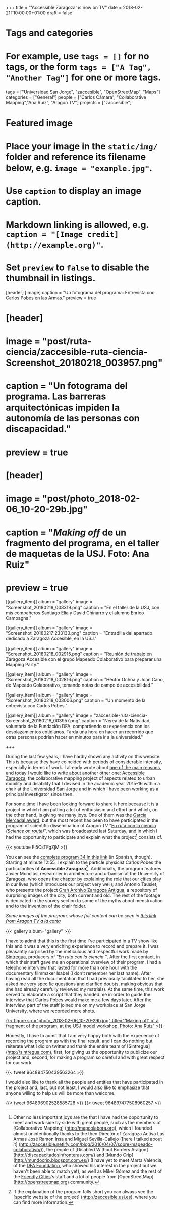 +++
title = "'Accessible Zaragoza' is now on TV"
date = 2018-02-21T10:00:00+01:00
draft = false

# Tags and categories
# For example, use `tags = []` for no tags, or the form `tags = ["A Tag", "Another Tag"]` for one or more tags.
tags = ["Universidad San Jorge", "zaccesible", "OpenStreetMap", "Maps"]
categories = ["General"]
people = ["Carlos Cámara", "Collaborative Mapping","Ana Ruiz", "Aragón TV"]
projects = ["zaccesible"]

# Featured image
# Place your image in the `static/img/` folder and reference its filename below, e.g. `image = "example.jpg"`.
# Use `caption` to display an image caption.
#   Markdown linking is allowed, e.g. `caption = "[Image credit](http://example.org)"`.
# Set `preview` to `false` to disable the thumbnail in listings.
[header]
[image]
caption = "Un fotograma del programa: Entrevista con Carlos Pobes en las Armas."
preview = true

# [header]
# image = "post/ruta-ciencia/zaccesible-ruta-ciencia-Screenshot_20180218_003957.png"
# caption = "Un fotograma del programa. Las barreras arquitectónicas impiden la autonomía de las personas con discapacidad."
# preview = true

# [header]
# image = "post/photo_2018-02-06_10-20-29b.jpg"
# caption = "*Making off* de un fragmento del programa, en el taller de maquetas de la USJ. Foto: Ana Ruiz"
# preview = true


[[gallery_item]]
album = "gallery"
image = "Screenshot_20180218_003319.png"
caption = "En el taller de la USJ, con mis compañeros Santiago Elía y David Chinarro y el alumno Enrico Campagna."

[[gallery_item]]
album = "gallery"
image = "Screenshot_20180217_233133.png"
caption = "Entradilla del apartado dedicado a Zaragoza Accesible, en la USJ."

[[gallery_item]]
album = "gallery"
image = "Screenshot_20180218_002915.png"
caption = "Reunión de trabajo en Zaragoza Accesible con el grupo Mapeado Colaborativo para preparar una Mapping Party."

[[gallery_item]]
album = "gallery"
image = "Screenshot_20180218_002816.png"
caption = "Héctor Ochoa y Joan Cano, de Mapeado Colaborativo, tomando notas de campo de accesibilidad."

[[gallery_item]]
album = "gallery"
image = "Screenshot_20180218_003006.png"
caption = "Un momento de la entrevista con Carlos Pobes."

[[gallery_item]]
album = "gallery"
image = "zaccesible-ruta-ciencia-Screenshot_20180218_003957.png"
caption = "Nerea de la Natividad, voluntaria de la Fundación DFA, compartiendo su experiencia con los desplazamientos cotidianos. Tarda una hora en hacer un recorrido que otras personas podrían hacer en minutos para ir a la universidad."

+++

During the last few years, I have hardly shown any activity on this website. This is because they have coincided with periods of considerable intensity, especially in terms of work. I already wrote about [one of the main reasons](https://translate.google.com/translate?sl=auto&tl=en&u=https%3A%2F%2Fwww.carloscamara.es%2Fblog%2F2018%2F02%2F05%2Fsoy-doctor%2F), and today I would like to write about another other one: [Accessible Zaragoza](http://zaccesible.usj.es), the collaborative mapping project of aspects related to urban mobility and disability that I devised in the academic year 2015-16 within a chair at the Universidad San Jorge and in which I have been working as a principal investigator since then.

For some time I have been looking forward to share it here because it is a project in which I am putting a lot of enthusiasm and effort and which, on the other hand, is giving me many joys. One of them was the [García Mercadal award](https://translate.google.com/translate?hl=&sl=es&tl=en&u=https%3A%2F%2Fwww.carloscamara.es%2Fblog%2F2017%2F10%2F02%2Fzaragoza-accesible-accesit-premio-garcia-mercadal%2F), but the most recent has been to have participated in the program of scientific dissemination of Aragón TV "[En ruta con la ciencia *(Science on route)*](http://alacarta.aragontelevision.es/programas/en-ruta-con-la-ciencia/)", which was broadcasted last Saturday, and in which I had the opportunity to participate and explain what the project[^alegrias] consists of.

<!-- {{< youtube bYWu1qpCNF8 >}} -->
{{< youtube Fi5CsTFgZjM >}}

You can see the [complete program 34 in this link](http://alacarta.aragontelevision.es/programas/en-ruta-con-la-ciencia/cap-84-nuestras-ciudades-17022018-1330) (in Spanish, though). Starting at minute 12:55, I explain to the particle physicist Carlos Pobes the particularities of **Accessible Zaragoza**[^zaccesible]. Additionally, the program features Javier Monclús, researcher in architecture and urbanism at the University of Zaragoza, who opens the chapter by explaining the role that our cities play in our lives (which introduces our project very well); and Antonio Tausiet, who presents the project [Gran Archivo Zaragoza Antigua](https://adioszaragoza.blogspot.com.es/), a repository of surprising images of the city, both current and old. The rest of the footage is dedicated in the survey section to some of the myths about menstruation and to the invention of the chair folder.

<!--
[{{< figure src="/img/post/route-science/zaccess-route-science-Screenshot_20180217_233339.png" title="A moment of the interview with Carlos Pobes." >}}](http://alacarta.aragontelevision.es/programas/en-ruta-con-la-ciencia/cap-84-nuestras-ciudades-17022018-1330) -->
*Some images of the program, whose full content can be seen in [this link from Aragon TV a la carta](http://alacarta.aragontelevision.es/programas/en-ruta-con-la-ciencia/cap-84-nuestras-ciudades-17022018-1330)*

{{< gallery album="gallery" >}}

I have to admit that this is the first time I've participated in a TV show like this and it was a very enriching experience to record and prepare it. I was pleasantly surprised by the meticulous and respectful work made by [Sintregua](http://sintregua.com), producers of *"En ruta con la ciencia "*. After the first contact, in which their staff gave me an operational overview of their program, I had a telephone interview that lasted for more than one hour with the documentary filmmaker Isabel (I don't remember her last name). After having read all the documentation that I had previosuly facilitated to her, she asked me very specific questions and clarified doubts, making obvious that she had already carefully reviewed my matrials). At the same time, this work served to elaborate a script that they handed me in order to guide the interview that Carlos Pobes would make me a few days later. After the interview, part of the staff joined me on my workplace at San Jorge University, where we recorded more shots.

[{{< figure src="photo_2018-02-06_10-20-29b.jpg" title="'Making off' of a fragment of the program, at the USJ model workshop. Photo: Ana Ruiz" >}}](http://alacarta.aragontelevision.es/programas/en-ruta-con-la-ciencia/cap-84-nuestras-ciudades-17022018-1330)

Honestly, I have to admit that I am very happy both with the experience of recording the program as with the final result, and I can do nothing but reiterate what I did on twitter and thank the entire team of [Sintregua] (http://sintregua.com), first, for giving us the opportunity to publicize our project and, second, for making a program so careful and with great respect for our work.

{{< tweet 964894750439563264 >}}

I would also like to thank all the people and entities that have participated in the project and, last, but not least, I would also like to emphasize that anyone willing to help us will be more than welcome.

{{< tweet 964896902528585728 >}}
{{< tweet 964897477508960257 >}}


[^alegrias]: Other no less important joys are the that I have had the opportunity to meet and work side by side with great people, such as the members of [Collaborative Mapping] (http://mapcolabora.org), which I founded almost unintentionally thanks to the then Director of Zaragoza Activa Las Armas José Ramon Insa and Miguel Sevilla-Callejo ([here I talked about it] (http://zaccesible.netlify.com/blog/2016/04/07/sobre-mapeado-colaborativo/)), the people of [Disabled Without Borders Aragon] (http://discapacitadosinfronteras.com/) and [Mundo Crip] (http://mundocrip.blogspot.com.es/) (I have yet to meet Marta Valencia, of the [DFA Foundation](http://fundaciondfa.es/), who showed his interest in the project but we haven't been able to match yet), as well as Mikel Gómez and the rest of the [Friendly Cities](http://ciudadesamigables.org/)'s staff and a lot of people from [OpenStreetMap] (http://openstreetmap.org) community.
[^zaccesible]: If the explanation of the program falls short you can always see the [specific website of the project] (http://zaccesible.usj.es), where you can find more information.
